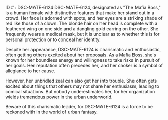 ID # : DSC-MATE-6124
DSC-MATE-6124, designated as "The Mafia Boss," is a human female with distinctive features that make her stand out in a crowd. Her face is adorned with spots, and her eyes are a striking shade of red like those of a clown. The blonde hair on her head is complete with a feathered wing on one side and a dangling gold earring on the other. She frequently wears a medical mask, but it is unclear as to whether this is for personal protection or to conceal her identity.

Despite her appearance, DSC-MATE-6124 is charismatic and enthusiastic, often getting others excited about her proposals. As a Mafia Boss, she's known for her boundless energy and willingness to take risks in pursuit of her goals. Her reputation often precedes her, and her choker is a symbol of allegiance to her cause.

However, her unbridled zeal can also get her into trouble. She often gets excited about things that others may not share her enthusiasm, leading to comical situations. But nobody underestimates her, for her organization wields tremendous power in the urban underworld.

Beware of this charismatic leader, for DSC-MATE-6124 is a force to be reckoned with in the world of urban fantasy.